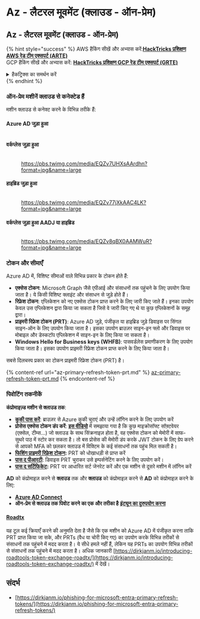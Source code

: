 # Az - लैटरल मूवमेंट (क्लाउड - ऑन-प्रेम)

## Az - लैटरल मूवमेंट (क्लाउड - ऑन-प्रेम)

{% hint style="success" %}
AWS हैकिंग सीखें और अभ्यास करें:<img src="../../../.gitbook/assets/image.png" alt="" data-size="line">[**HackTricks प्रशिक्षण AWS रेड टीम एक्सपर्ट (ARTE)**](https://training.hacktricks.xyz/courses/arte)<img src="../../../.gitbook/assets/image.png" alt="" data-size="line">\
GCP हैकिंग सीखें और अभ्यास करें: <img src="../../../.gitbook/assets/image (2).png" alt="" data-size="line">[**HackTricks प्रशिक्षण GCP रेड टीम एक्सपर्ट (GRTE)**<img src="../../../.gitbook/assets/image (2).png" alt="" data-size="line">](https://training.hacktricks.xyz/courses/grte)

<details>

<summary>हैकट्रिक्स का समर्थन करें</summary>

* [**सदस्यता योजनाएं**](https://github.com/sponsors/carlospolop) की जाँच करें!
* **शामिल हों** 💬 [**डिस्कॉर्ड समूह**](https://discord.gg/hRep4RUj7f) या [**टेलीग्राम समूह**](https://t.me/peass) या **हमें** **ट्विटर** 🐦 [**@hacktricks\_live**](https://twitter.com/hacktricks\_live)** पर फॉलो** करें।
* **हैकिंग ट्रिक्स साझा करें, PRs सबमिट करके** [**HackTricks**](https://github.com/carlospolop/hacktricks) **और** [**HackTricks Cloud**](https://github.com/carlospolop/hacktricks-cloud) **github रेपो में।**

</details>
{% endhint %}

### ऑन-प्रेम मशीनें क्लाउड से कनेक्टेड हैं

मशीन क्लाउड से कनेक्ट करने के विभिन्न तरीके हैं:

#### Azure AD जुड़ा हुआ

<figure><img src="../../../.gitbook/assets/image (259).png" alt=""><figcaption></figcaption></figure>

#### वर्कप्लेस जुड़ा हुआ

<figure><img src="../../../.gitbook/assets/image (222).png" alt=""><figcaption><p><a href="https://pbs.twimg.com/media/EQZv7UHXsAArdhn?format=jpg&#x26;name=large">https://pbs.twimg.com/media/EQZv7UHXsAArdhn?format=jpg&#x26;name=large</a></p></figcaption></figure>

#### हाइब्रिड जुड़ा हुआ

<figure><img src="../../../.gitbook/assets/image (178).png" alt=""><figcaption><p><a href="https://pbs.twimg.com/media/EQZv77jXkAAC4LK?format=jpg&#x26;name=large">https://pbs.twimg.com/media/EQZv77jXkAAC4LK?format=jpg&#x26;name=large</a></p></figcaption></figure>

#### वर्कप्लेस जुड़ा हुआ AADJ या हाइब्रिड

<figure><img src="../../../.gitbook/assets/image (252).png" alt=""><figcaption><p><a href="https://pbs.twimg.com/media/EQZv8qBX0AAMWuR?format=jpg&#x26;name=large">https://pbs.twimg.com/media/EQZv8qBX0AAMWuR?format=jpg&#x26;name=large</a></p></figcaption></figure>

### टोकन और सीमाएँ <a href="#tokens-and-limitations" id="tokens-and-limitations"></a>

Azure AD में, विशिष्ट सीमाओं वाले विभिन्न प्रकार के टोकन होते हैं:

* **एक्सेस टोकन**: Microsoft Graph जैसे एपीआई और संसाधनों तक पहुंचने के लिए उपयोग किया जाता है। ये किसी विशिष्ट क्लाइंट और संसाधन से जुड़े होते हैं।
* **रिफ्रेश टोकन**: एप्लिकेशन को नए एक्सेस टोकन प्राप्त करने के लिए जारी किए जाते हैं। इनका उपयोग केवल उस एप्लिकेशन द्वारा किया जा सकता है जिसे वे जारी किए गए थे या कुछ एप्लिकेशनों के समूह द्वारा।
* **प्राइमरी रिफ्रेश टोकन (PRT)**: Azure AD जुड़े, पंजीकृत या हाइब्रिड जुड़े डिवाइस पर सिंगल साइन-ऑन के लिए उपयोग किया जाता है। इसका उपयोग ब्राउज़र साइन-इन फ्लो और डिवाइस पर मोबाइल और डेस्कटॉप एप्लिकेशन में साइन-इन के लिए किया जा सकता है।
* **Windows Hello for Business keys (WHFB)**: पासवर्डलेस प्रमाणीकरण के लिए उपयोग किया जाता है। इसका उपयोग प्राइमरी रिफ्रेश टोकन प्राप्त करने के लिए किया जाता है।

सबसे दिलचस्प प्रकार का टोकन प्राइमरी रिफ्रेश टोकन (PRT) है।

{% content-ref url="az-primary-refresh-token-prt.md" %}
[az-primary-refresh-token-prt.md](az-primary-refresh-token-prt.md)
{% endcontent-ref %}

### पिवोटिंग तकनीकें

**कंप्रोमाइज़्ड मशीन से क्लाउड तक**:

* [**कुकी पास करें**](az-pass-the-cookie.md): ब्राउज़र से Azure कुकी चुराएं और उन्हें लॉगिन करने के लिए उपयोग करें
* **प्रोसेस एक्सेस टोकन डंप करें**: [**इस वीडियो**](https://www.youtube.com/watch?v=OHKZkXC4Duw) में समझाया गया है कि कुछ माइक्रोसॉफ्ट सॉफ़्टवेयर (एक्सेल, टीम्स...) जो क्लाउड के साथ सिंक्रनाइज़ होता है, वह एक्सेस टोकन को मेमोरी में साफ-सुथरे पाठ में स्टोर कर सकता है। तो बस प्रोसेस की मेमोरी डंप करके JWT टोकन के लिए ग्रेप करने से आपको MFA को छलकर क्लाउड में विक्टिम के कई संसाधनों तक पहुंच मिल सकती है।
* [**फिशिंग प्राइमरी रिफ्रेश टोकन**](az-phishing-primary-refresh-token-microsoft-entra.md)**:** PRT को धोखाधड़ी से प्राप्त करें
* [**पास द पीआरटी**](pass-the-prt.md): डिवाइस PRT चुराकर उसे इम्पर्सनेटिंग करने के लिए उपयोग करें।
* [**पास द सर्टिफिकेट**](az-pass-the-certificate.md)**:** PRT पर आधारित सर्ट जेनरेट करें और एक मशीन से दूसरे मशीन में लॉगिन करें

**AD** को कंप्रोमाइज़ करने से **क्लाउड** तक और **क्लाउड** को कंप्रोमाइज़ करने से **AD** को कंप्रोमाइज़ करने के लिए:

* [**Azure AD Connect**](azure-ad-connect-hybrid-identity/)
* **ऑन-प्रेम से क्लाउड तक पिवोट करने का एक और तरीका है** [**इंट्यून का दुरुपयोग करना**](../az-services/intune.md)

#### [Roadtx](https://github.com/dirkjanm/ROADtools)

यह टूल कई क्रियाएँ करने की अनुमति देता है जैसे कि एक मशीन को Azure AD में पंजीकृत करना ताकि PRT प्राप्त किया जा सके, और PRTs (वैध या चोरी किए गए) का उपयोग करके विभिन्न तरीकों से संसाधनों तक पहुंचने में मदद करता है। ये सीधे हमले नहीं हैं, लेकिन यह PRTs का उपयोग विभिन्न तरीकों से संसाधनों तक पहुंचने में मदद करता है। अधिक जानकारी [https://dirkjanm.io/introducing-roadtools-token-exchange-roadtx/](https://dirkjanm.io/introducing-roadtools-token-exchange-roadtx/) में देखें।

## संदर्भ

* [https://dirkjanm.io/phishing-for-microsoft-entra-primary-refresh-tokens/](https://dirkjanm.io/phishing-for-microsoft-entra-primary-refresh-tokens/)

